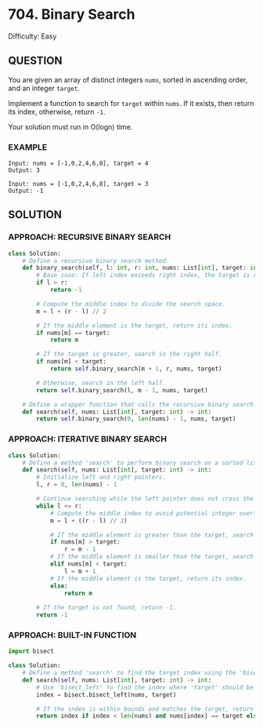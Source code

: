 # 704. Binary Search
Difficulty: Easy

## QUESTION

You are given an array of distinct integers `nums`, sorted in ascending order, and an integer `target`.

Implement a function to search for `target` within `nums`. If it exists, then return its index, otherwise, return `-1`.

Your solution must run in O(logn) time.

### EXAMPLE

```
Input: nums = [-1,0,2,4,6,8], target = 4
Output: 3
```

```
Input: nums = [-1,0,2,4,6,8], target = 3
Output: -1
```

## SOLUTION


### APPROACH: RECURSIVE BINARY SEARCH

```python
class Solution:
    # Define a recursive binary search method.
    def binary_search(self, l: int, r: int, nums: List[int], target: int) -> int:
        # Base case: If left index exceeds right index, the target is not found.
        if l > r:
            return -1

        # Compute the middle index to divide the search space.
        m = l + (r - l) // 2

        # If the middle element is the target, return its index.
        if nums[m] == target:
            return m

        # If the target is greater, search in the right half.
        if nums[m] < target:
            return self.binary_search(m + 1, r, nums, target)

        # Otherwise, search in the left half.
        return self.binary_search(l, m - 1, nums, target)

    # Define a wrapper function that calls the recursive binary search.
    def search(self, nums: List[int], target: int) -> int:
        return self.binary_search(0, len(nums) - 1, nums, target)
```

### APPROACH: ITERATIVE BINARY SEARCH

```python
class Solution:
    # Define a method 'search' to perform binary search on a sorted list.
    def search(self, nums: List[int], target: int) -> int:
        # Initialize left and right pointers.
        l, r = 0, len(nums) - 1

        # Continue searching while the left pointer does not cross the right pointer.
        while l <= r:
            # Compute the middle index to avoid potential integer overflow.
            m = l + ((r - l) // 2)  

            # If the middle element is greater than the target, search in the left half.
            if nums[m] > target:
                r = m - 1
            # If the middle element is smaller than the target, search in the right half.
            elif nums[m] < target:
                l = m + 1
            # If the middle element is the target, return its index.
            else:
                return m
        
        # If the target is not found, return -1.
        return -1
```

### APPROACH: BUILT-IN FUNCTION

```python
import bisect

class Solution:
    # Define a method 'search' to find the target index using the 'bisect' module.
    def search(self, nums: List[int], target: int) -> int:
        # Use 'bisect_left' to find the index where 'target' should be inserted.
        index = bisect.bisect_left(nums, target)

        # If the index is within bounds and matches the target, return the index.
        return index if index < len(nums) and nums[index] == target else -1
```
